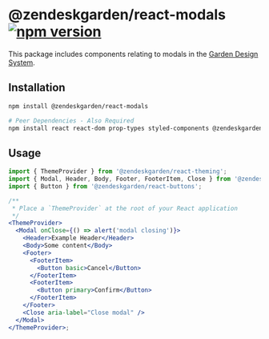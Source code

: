 # @zendeskgarden/react-modals [![npm version](https://img.shields.io/npm/v/@zendeskgarden/react-modals.svg?style=flat-square)](https://www.npmjs.com/package/@zendeskgarden/react-modals)

This package includes components relating to modals in the
[Garden Design System](https://zendeskgarden.github.io/).

## Installation

```sh
npm install @zendeskgarden/react-modals

# Peer Dependencies - Also Required
npm install react react-dom prop-types styled-components @zendeskgarden/react-theming
```

## Usage

```jsx static
import { ThemeProvider } from '@zendeskgarden/react-theming';
import { Modal, Header, Body, Footer, FooterItem, Close } from '@zendeskgarden/react-modals';
import { Button } from '@zendeskgarden/react-buttons';

/**
 * Place a `ThemeProvider` at the root of your React application
 */
<ThemeProvider>
  <Modal onClose={() => alert('modal closing')}>
    <Header>Example Header</Header>
    <Body>Some content</Body>
    <Footer>
      <FooterItem>
        <Button basic>Cancel</Button>
      </FooterItem>
      <FooterItem>
        <Button primary>Confirm</Button>
      </FooterItem>
    </Footer>
    <Close aria-label="Close modal" />
  </Modal>
</ThemeProvider>;
```

